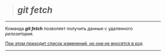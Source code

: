 ># *git fetch*

---

Команда ***git fetch*** позволяет получить данные с удаленного *репозитория*. 

<u>При этом приходит список изменений, но они не вносятся в код </u> 

---